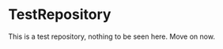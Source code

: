 TestRepository
==============

This is a test repository, nothing to be seen here. Move on now.  
 
 
   
     
    
             
  
   
   
 
 
